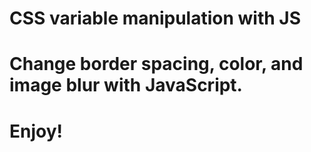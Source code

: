 # CSS variable manipulation with JS

# Change border spacing, color, and image blur with JavaScript.

# Enjoy!
